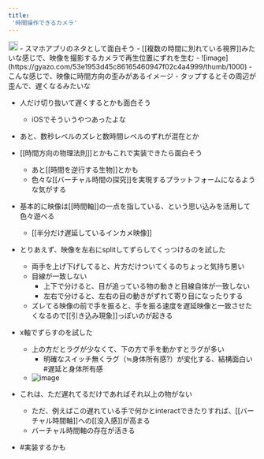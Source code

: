 ```yaml
---
title:
 '時間操作できるカメラ'
---
```


<img src='https://scrapbox.io/api/pages/blu3mo-public/public/icon' alt='public.icon' height="19.5"/>
- スマホアプリのネタとして面白そう
- [[複数の時間に別れている視界]]みたいな感じで、映像を撮影するカメラで再生位置にずれを生む
    - ![image](https://gyazo.com/53e1953d45c86165460947f02c4a4999/thumb/1000)
    - こんな感じで、映像に時間方向の歪みがあるイメージ
- タップするとその周辺が歪んで、遅くなるみたいな

- 人だけ切り抜いて遅くするとかも面白そう
    - iOSでそういうやつあったよな

- あと、数秒レベルのズレと数時間レベルのずれが混在とか

- [[時間方向の物理法則]]とかもこれで実装できたら面白そう
    - あと[[時間を逆行する生物]]とかも
    - 色々な[[バーチャル時間の探究]]を実現するプラットフォームになるような気がする

- 基本的に映像は[[時間軸]]の一点を指している、という思い込みを活用して色々遊べる
    - [[半分だけ遅延しているインカメ映像]]

- とりあえず、映像を左右にsplitしてずらしてくっつけるのを試した
    - 両手を上げ下げしてると、片方だけついてくるのちょっと気持ち悪い
    - 目線が一致しない
        - 上下で分けると、目が追っている物の動きと目線自体が一致しない
        - 左右で分けると、左右の目の動きがずれて寄り目になったりする
    - ズレてる映像の前で手を振ると、手を振る速度を遅延映像と一致させたくなるので[[引き込み現象]]っぽいのが起きる
- x軸でずらすのを試した
    - 上の方だとラグが少なくて、下の方で手を動かすとラグが多い
        - 明確なスイッチ無くラグ（≒身体所有感?）が変化する、結構面白い #遅延と身体所有感
    - ![image](https://gyazo.com/9697c030c2055f99e7295cd11c27c519/thumb/1000)
- これは、ただ遅れてるだけであればそれ以上の物がない
    - ただ、例えばこの遅れている手で何かとinteractできたりすれば、[[バーチャル時間軸]]への[[没入感]]が高まる
    - バーチャル時間軸の存在が活きる

- #実装するかも

